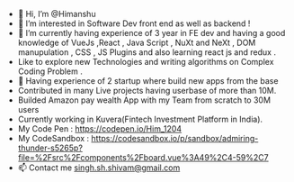 - 👋 Hi, I’m @Himanshu
- 👀 I’m interested in Software Dev front end as well as backend  ! 
- 🌱 I’m currently having experience of 3 year in FE dev and having a good knowledge of VueJs ,React , Java Script , NuXt and NeXt , DOM manupulation , CSS , JS Plugins and  also learning react js and redux .
- Like to explore new Technologies and writing algorithms on Complex Coding Problem .
- 💞️ Having experience of 2 startup where build new apps from the base
- Contributed in many Live projects having userbase of more than 10M.
- Builded Amazon pay wealth App with my Team from scratch to 30M users
- Currently working in Kuvera(Fintech Investment Platform in India).
- My Code Pen : https://codepen.io/Him_1204
- My CodeSandbox : https://codesandbox.io/p/sandbox/admiring-thunder-s5265p?file=%2Fsrc%2Fcomponents%2Fboard.vue%3A49%2C4-59%2C7
- 📫 Contact me singh.sh.shivam@gmail.com

<!---
himanhu/himanhu is a ✨ special ✨ repository because its `README.md` (this file) appears on your GitHub profile.
You can click the Preview link to take a look at your changes.
--->
